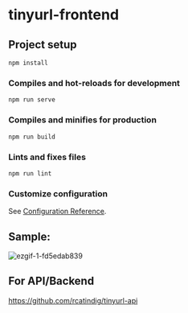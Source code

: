 # tinyurl-frontend

## Project setup
```
npm install
```

### Compiles and hot-reloads for development
```
npm run serve
```

### Compiles and minifies for production
```
npm run build
```

### Lints and fixes files
```
npm run lint
```

### Customize configuration
See [Configuration Reference](https://cli.vuejs.org/config/).

## Sample:
![ezgif-1-fd5edab839](https://user-images.githubusercontent.com/18145922/200186065-bc4a0919-1531-4663-b42e-acd56eb77714.gif)


## For API/Backend
https://github.com/rcatindig/tinyurl-api

